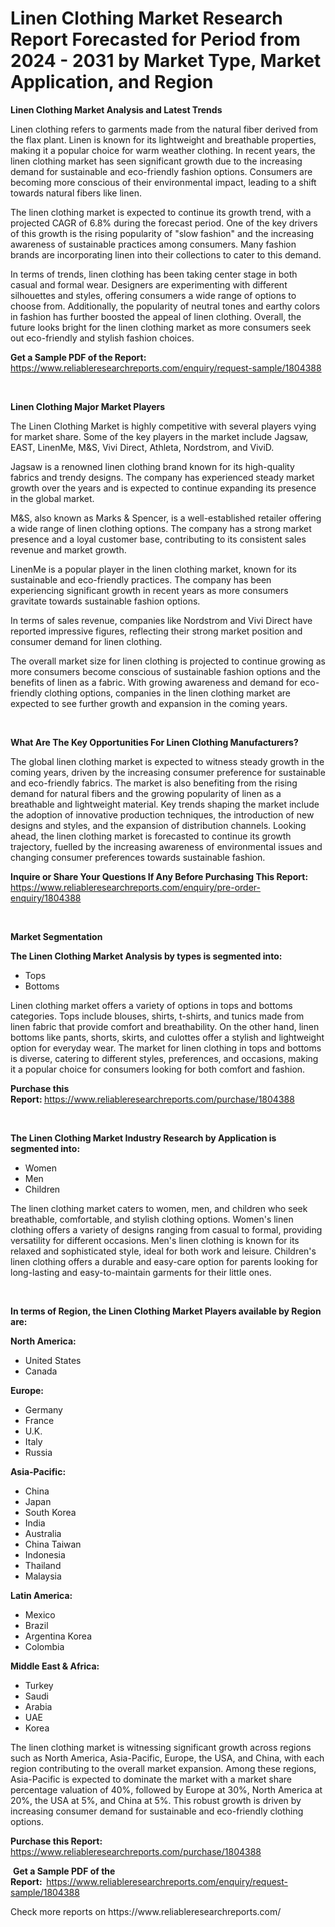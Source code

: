 <p><h1>Linen Clothing Market Research Report Forecasted for Period from 2024 -  2031 by Market Type, Market Application, and Region</h1></p><p><strong>Linen Clothing Market Analysis and Latest Trends</strong></p>
<p><p>Linen clothing refers to garments made from the natural fiber derived from the flax plant. Linen is known for its lightweight and breathable properties, making it a popular choice for warm weather clothing. In recent years, the linen clothing market has seen significant growth due to the increasing demand for sustainable and eco-friendly fashion options. Consumers are becoming more conscious of their environmental impact, leading to a shift towards natural fibers like linen.</p><p>The linen clothing market is expected to continue its growth trend, with a projected CAGR of 6.8% during the forecast period. One of the key drivers of this growth is the rising popularity of "slow fashion" and the increasing awareness of sustainable practices among consumers. Many fashion brands are incorporating linen into their collections to cater to this demand.</p><p>In terms of trends, linen clothing has been taking center stage in both casual and formal wear. Designers are experimenting with different silhouettes and styles, offering consumers a wide range of options to choose from. Additionally, the popularity of neutral tones and earthy colors in fashion has further boosted the appeal of linen clothing. Overall, the future looks bright for the linen clothing market as more consumers seek out eco-friendly and stylish fashion choices.</p></p>
<p><strong>Get a Sample PDF of the Report:&nbsp;</strong> <a href="https://www.reliableresearchreports.com/enquiry/request-sample/1804388">https://www.reliableresearchreports.com/enquiry/request-sample/1804388</a></p>
<p>&nbsp;</p>
<p><strong>Linen Clothing Major Market Players</strong></p>
<p><p>The Linen Clothing Market is highly competitive with several players vying for market share. Some of the key players in the market include Jagsaw, EAST, LinenMe, M&S, Vivi Direct, Athleta, Nordstrom, and ViviD.</p><p>Jagsaw is a renowned linen clothing brand known for its high-quality fabrics and trendy designs. The company has experienced steady market growth over the years and is expected to continue expanding its presence in the global market.</p><p>M&S, also known as Marks & Spencer, is a well-established retailer offering a wide range of linen clothing options. The company has a strong market presence and a loyal customer base, contributing to its consistent sales revenue and market growth.</p><p>LinenMe is a popular player in the linen clothing market, known for its sustainable and eco-friendly practices. The company has been experiencing significant growth in recent years as more consumers gravitate towards sustainable fashion options.</p><p>In terms of sales revenue, companies like Nordstrom and Vivi Direct have reported impressive figures, reflecting their strong market position and consumer demand for linen clothing.</p><p>The overall market size for linen clothing is projected to continue growing as more consumers become conscious of sustainable fashion options and the benefits of linen as a fabric. With growing awareness and demand for eco-friendly clothing options, companies in the linen clothing market are expected to see further growth and expansion in the coming years.</p></p>
<p>&nbsp;</p>
<p><strong>What Are The Key Opportunities For Linen Clothing Manufacturers?</strong></p>
<p><p>The global linen clothing market is expected to witness steady growth in the coming years, driven by the increasing consumer preference for sustainable and eco-friendly fabrics. The market is also benefiting from the rising demand for natural fibers and the growing popularity of linen as a breathable and lightweight material. Key trends shaping the market include the adoption of innovative production techniques, the introduction of new designs and styles, and the expansion of distribution channels. Looking ahead, the linen clothing market is forecasted to continue its growth trajectory, fuelled by the increasing awareness of environmental issues and changing consumer preferences towards sustainable fashion.</p></p>
<p><strong>Inquire or Share Your Questions If Any Before Purchasing This Report:</strong> <a href="https://www.reliableresearchreports.com/enquiry/pre-order-enquiry/1804388">https://www.reliableresearchreports.com/enquiry/pre-order-enquiry/1804388</a></p>
<p>&nbsp;</p>
<p><strong>Market Segmentation</strong></p>
<p><strong>The Linen Clothing Market Analysis by types is segmented into:</strong></p>
<p><ul><li>Tops</li><li>Bottoms</li></ul></p>
<p><p>Linen clothing market offers a variety of options in tops and bottoms categories. Tops include blouses, shirts, t-shirts, and tunics made from linen fabric that provide comfort and breathability. On the other hand, linen bottoms like pants, shorts, skirts, and culottes offer a stylish and lightweight option for everyday wear. The market for linen clothing in tops and bottoms is diverse, catering to different styles, preferences, and occasions, making it a popular choice for consumers looking for both comfort and fashion.</p></p>
<p><strong>Purchase this Report:&nbsp;</strong><a href="https://www.reliableresearchreports.com/purchase/1804388">https://www.reliableresearchreports.com/purchase/1804388</a></p>
<p>&nbsp;</p>
<p><strong>The Linen Clothing Market Industry Research by Application is segmented into:</strong></p>
<p><ul><li>Women</li><li>Men</li><li>Children</li></ul></p>
<p><p>The linen clothing market caters to women, men, and children who seek breathable, comfortable, and stylish clothing options. Women's linen clothing offers a variety of designs ranging from casual to formal, providing versatility for different occasions. Men's linen clothing is known for its relaxed and sophisticated style, ideal for both work and leisure. Children's linen clothing offers a durable and easy-care option for parents looking for long-lasting and easy-to-maintain garments for their little ones.</p></p>
<p>&nbsp;</p>
<p><strong>In terms of Region, the Linen Clothing Market Players available by Region are:</strong></p>
<p>
    <p> <strong> North America: </strong>
        <ul>
            <li>United States</li>
            <li>Canada</li>
        </ul>
        </p> 
    <p> <strong> Europe: </strong>
        <ul>
            <li>Germany</li>
            <li>France</li>
            <li>U.K.</li>
            <li>Italy</li>
            <li>Russia</li>
        </ul>
        </p> 
    <p> <strong> Asia-Pacific: </strong>
        <ul>
            <li>China</li>
            <li>Japan</li>
            <li>South Korea</li>
            <li>India</li>
            <li>Australia</li>
            <li>China Taiwan</li>
            <li>Indonesia</li>
            <li>Thailand</li>
            <li>Malaysia</li>
        </ul>
        </p> 
    <p> <strong> Latin America: </strong>
        <ul>
            <li>Mexico</li>
            <li>Brazil</li>
            <li>Argentina Korea</li>
            <li>Colombia</li>
        </ul>
        </p> 
    <p> <strong> Middle East & Africa: </strong>
        <ul>
            <li>Turkey</li>
            <li>Saudi</li>
            <li>Arabia</li>
            <li>UAE</li>
            <li>Korea</li>
        </ul>
    </p>
    </p>
<p><p>The linen clothing market is witnessing significant growth across regions such as North America, Asia-Pacific, Europe, the USA, and China, with each region contributing to the overall market expansion. Among these regions, Asia-Pacific is expected to dominate the market with a market share percentage valuation of 40%, followed by Europe at 30%, North America at 20%, the USA at 5%, and China at 5%. This robust growth is driven by increasing consumer demand for sustainable and eco-friendly clothing options.</p></p>
<p><strong>Purchase this Report: </strong><a href="https://www.reliableresearchreports.com/purchase/1804388">https://www.reliableresearchreports.com/purchase/1804388</a></p>
<p>&nbsp;<strong>Get a Sample PDF of the Report:&nbsp;&nbsp;</strong><a href="https://www.reliableresearchreports.com/enquiry/request-sample/1804388">https://www.reliableresearchreports.com/enquiry/request-sample/1804388</a></p>
<p><strong></strong></p>
<p>Check more reports on https://www.reliableresearchreports.com/</p>